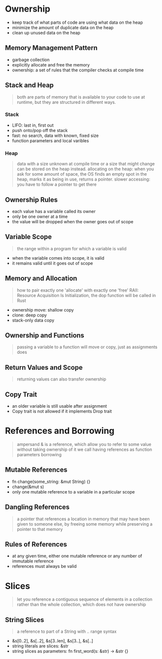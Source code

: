 # Ownership
- keep track of what parts of code are using what data on the heap
- minimize the amount of duplicate data on the heap
- clean up unused data on the heap

## Memory Management Pattern
* garbage collection
* explicitly allocate and free the memory
* ownership: a set of rules that the compiler checks at compile time

## Stack and Heap
> both are parts of memory that is available to your code to use at runtime, but they are structured in different ways.

### Stack
* LIFO: last in, first out
* push onto/pop off the stack
* fast: no search, data with known, fixed size
* function parameters and local varibles

### Heap
> data with a size unknown at compile time or a size that might change can be stored on the heap instead.
> allocating on the heap: when you ask for some amount of space, the OS finds an empty spot in the heap, marks it as being in use, returns a pointer.
> slower accessing: you have to follow a pointer to get there 

## Ownership Rules
* each value has a variable called its owner
* only be one owner at a time
* the value will be dropped when the owner goes out of scope

## Variable Scope
> the range within a program for which a variable is valid

* when the variable comes into scope, it is valid
* it remains valid until it goes out of scope

## Memory and Allocation
> how to pair exactly one 'allocate' with exactly one 'free'
> RAII: Resource Acquisition Is Initialization, the dop function will be called in Rust

* ownership move: shallow copy
* clone: deep copy
* stack-only data copy

## Ownership and Functions
> passing a variable to a function will move or copy, just as assignments does

## Return Values and Scope
> returning values can also transfer ownership

## Copy Trait
* an older variable is still usable after assignment
* Copy trait is not allowed if it implements Drop trait

# References and Borrowing
> ampersand & is a reference, which allow you to refer to some value without taking ownership of it
> we call having references as function parameters borrowing

## Mutable References
* fn change(some_string: &mut String) {}
* change(&mut s)
* only one mutable reference to a variable in a particular scope

## Dangling References
> a pointer that references a location in memory that may have been given to someone else, by freeing some memory while preserving a pointer to that memory

## Rules of References
* at any given time, either one mutable reference or any number of immutable reference
* references must always be valid

# Slices
> let you reference a contiguous sequence of elements in a collection rather than the whole collection, which does not have ownership

## String Slices
> a reference to part of a String with .. range syntax

* &s[0..2], &s[..2], &s[3..len], &s[3..], &s[..]
* string literals are slices: &str
* string slices as parameters: fn first_word(s: &str) -> &str {}
